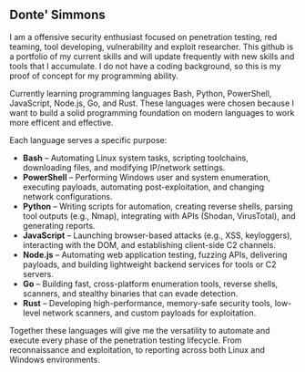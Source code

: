 ## Donte' Simmons

I am a offensive security enthusiast focused on penetration testing, red teaming, tool developing, vulnerability and exploit researcher.
This github is a portfolio of my current skills and will update frequently with new skills and tools that I accumulate.
I do not have a coding background, so this is my proof of concept for my programming ability.

Currently learning programming languages Bash, Python, PowerShell, JavaScript, Node.js, Go, and Rust.
These languages were chosen because I want to build a solid programming foundation on modern languages to work more efficent and effective.

Each language serves a specific purpose:

* **Bash** – Automating Linux system tasks, scripting toolchains, downloading files, and modifying IP/network settings.
* **PowerShell** – Performing Windows user and system enumeration, executing payloads, automating post-exploitation, and changing network configurations.
* **Python** – Writing scripts for automation, creating reverse shells, parsing tool outputs (e.g., Nmap), integrating with APIs (Shodan, VirusTotal), and generating reports.
* **JavaScript** – Launching browser-based attacks (e.g., XSS, keyloggers), interacting with the DOM, and establishing client-side C2 channels.
* **Node.js** – Automating web application testing, fuzzing APIs, delivering payloads, and building lightweight backend services for tools or C2 servers.
* **Go** – Building fast, cross-platform enumeration tools, reverse shells, scanners, and stealthy binaries that can evade detection.
* **Rust** – Developing high-performance, memory-safe security tools, low-level network scanners, and custom payloads for exploitation.

Together these languages will give me the versatility to automate and execute every phase of the penetration testing lifecycle. From reconnaissance and exploitation, to reporting across both Linux and Windows environments.
